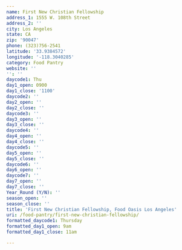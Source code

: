 ```yaml
---
name: First New Christian Fellowship
address_1: 1555 W. 108th Street
address_2: ''
city: Los Angeles
state: CA
zip: '90047'
phone: (323)756-2541
latitude: '33.9384572'
longitude: '-118.3040285'
category: Food Pantry
website: ''
'': ''
daycode1: Thu
day1_open: 0900
day1_close: '1100'
daycode2: ''
day2_open: ''
day2_close: ''
daycode3: ''
day3_open: ''
day3_close: ''
daycode4: ''
day4_open: ''
day4_close: ''
daycode5: ''
day5_open: ''
day5_close: ''
daycode6: ''
day6_open: ''
daycode7: ''
day7_open: ''
day7_close: ''
Year_Round (Y/N): ''
season_open: ''
season_close: ''
title: 'First New Christian Fellowship, Food Oasis Los Angeles'
uri: /food-pantry/first-new-christian-fellowship/
formatted_daycode1: Thursday
formatted_day1_open: 9am
formatted_day1_close: 11am

---
```

